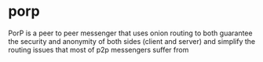 # porp
PorP is a peer to peer messenger that uses onion routing to both guarantee the security and anonymity of both sides (client and server) and simplify the routing issues that most of p2p messengers suffer from
